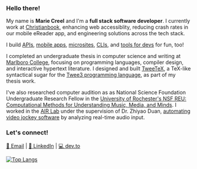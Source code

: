 ### Hello there!
My name is **Marie Creel** and I'm a **full stack software developer**. I currently work at [Christianbook](https://christianbook.com), enhancing web accessiblity, reducing crash rates in our mobile eReader app, and engineering solutions across the tech stack. 

I build [APIs](https://github.com/mariecreel/lolibrary-api-proxy), [mobile apps](https://github.com/mariecreel/lolibrary-mobile), [microsites](https://www.hatsunem.icu), [CLIs](https://github.com/mariecreel/leetdex), and [tools for devs](https://github.com/mariecreel/bulkrcsdiff.sh) for fun, too!

I completed an undergraduate thesis in computer science and writing at [Marlboro College](https://marlboro.emerson.edu/), focusing on programming languages, compiler design, and interactive hypertext literature. I designed and built [TweeTeX](https://github.com/mariecreel/TweeTeX), a TeX-like syntactical sugar for the [Twee3 programming language](https://github.com/Rizean/twee3), as part of my thesis work.
 
I've also researched computer audition as as National Science Foundation Undergraduate Research Fellow in the [University of Rochester's NSF REU: Computational Methods for Understanding Music, Media, and Minds](https://www.sas.rochester.edu/dsc/undergraduate/reu.html). I worked in the [AIR Lab](http://www2.ece.rochester.edu/projects/air/index.html) under the supervision of Dr. Zhiyao Duan, [automating video jockey software](https://github.com/mariecreel/automatic_music_events) by analyzing real-time audio input.

### Let's connect!
[📧 Email](mailto:marie.n.creel@gmail.com) | [🔗 LinkedIn](https://linkedin.com/in/m-creel) | [💻 dev.to](https://dev.to/mcreel)

[![Top Langs](https://github-readme-stats.vercel.app/api/top-langs/?username=mariecreel&hide=html,jupyter+notebook,java,objective-c)](https://github.com/anuraghazra/github-readme-stats)

